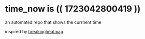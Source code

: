 # time_now is (( 1723042800419 ))

an automated repo that shows the currnent time

inspired by [breakingheatmap](https://github.com/breakingheatmap/breakingheatmap)